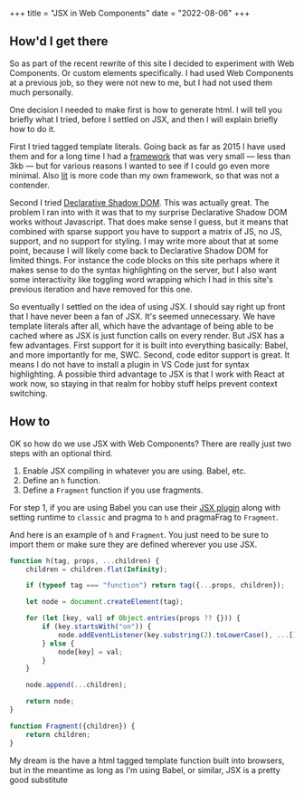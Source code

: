 +++
title = "JSX in Web Components"
date = "2022-08-06"
+++

## How'd I get there

So as part of the recent rewrite of this site I decided to experiment with Web Components. Or custom elements specifically. I had used Web Components at a previous job, so they were not new to me, but I had not used them much personally.

One decision I needed to make first is how to generate html. I will tell you briefly what I tried, before I settled on JSX, and then I will explain briefly how to do it.

First I tried tagged template literals. Going back as far as 2015 I have used them and for a long time I had a [framework](https://github.com/hyper-views/framework) that was very small — less than 3kb — but for various reasons I wanted to see if I could go even more minimal. Also [lit](https://lit.dev/) is more code than my own framework, so that was not a contender.

Second I tried [Declarative Shadow DOM](https://web.dev/declarative-shadow-dom/). This was actually great. The problem I ran into with it was that to my surprise Declarative Shadow DOM works without Javascript. That does make sense I guess, but it means that combined with sparse support you have to support a matrix of JS, no JS, support, and no support for styling. I may write more about that at some point, because I will likely come back to Declarative Shadow DOM for limited things. For instance the code blocks on this site perhaps where it makes sense to do the syntax highlighting on the server, but I also want some interactivity like toggling word wrapping which I had in this site's previous iteration and have removed for this one.

So eventually I settled on the idea of using JSX. I should say right up front that I have never been a fan of JSX. It's seemed unnecessary. We have template literals after all, which have the advantage of being able to be cached where as JSX is just function calls on every render. But JSX has a few advantages. First support for it is built into everything basically: Babel, and more importantly for me, SWC. Second, code editor support is great. It means I do not have to install a plugin in VS Code just for syntax highlighting. A possible third advantage to JSX is that I work with React at work now, so staying in that realm for hobby stuff helps prevent context switching.

## How to

OK so how do we use JSX with Web Components? There are really just two steps with an optional third.

1. Enable JSX compiling in whatever you are using. Babel, etc.
2. Define an `h` function.
3. Define a `Fragment` function if you use fragments.

For step 1, if you are using Babel you can use their [JSX plugin](https://babeljs.io/docs/en/babel-plugin-transform-react-jsx) along with setting runtime to `classic` and pragma to `h` and pragmaFrag to `Fragment`.

And here is an example of `h` and `Fragment`. You just need to be sure to import them or make sure they are defined wherever you use JSX.

```js
function h(tag, props, ...children) {
	children = children.flat(Infinity);

	if (typeof tag === "function") return tag({...props, children});

	let node = document.createElement(tag);

	for (let [key, val] of Object.entries(props ?? {})) {
		if (key.startsWith("on")) {
			node.addEventListener(key.substring(2).toLowerCase(), ...[].concat(val));
		} else {
			node[key] = val;
		}
	}

	node.append(...children);

	return node;
}

function Fragment({children}) {
	return children;
}
```

My dream is the have a html tagged template function built into browsers, but in the meantime as long as I'm using Babel, or similar, JSX is a pretty good substitute
